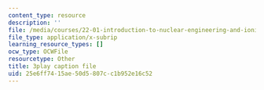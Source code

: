 ```yaml
---
content_type: resource
description: ''
file: /media/courses/22-01-introduction-to-nuclear-engineering-and-ionizing-radiation-fall-2016/25e6ff7415ae50d5807cc1b952e16c52_RW2DPHAoXiQ.vtt
file_type: application/x-subrip
learning_resource_types: []
ocw_type: OCWFile
resourcetype: Other
title: 3play caption file
uid: 25e6ff74-15ae-50d5-807c-c1b952e16c52
---
```

